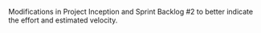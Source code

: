 Modifications in Project Inception and Sprint Backlog #2 to better indicate the effort and estimated velocity.